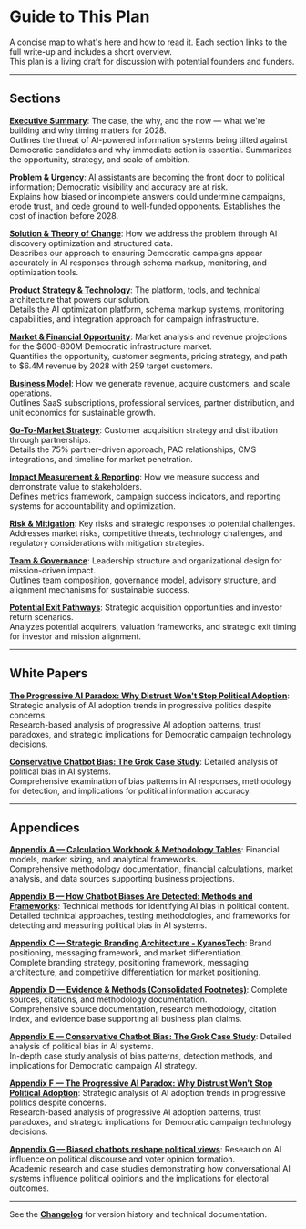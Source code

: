 # Guide to This Plan

A concise map to what's here and how to read it. Each section links to the full write-up and includes a short overview.  
This plan is a living draft for discussion with potential founders and funders.

---

## Sections

[**Executive Summary**](ky-executive-summary/): The case, the why, and the now — what we're building and why timing matters for 2028.  
Outlines the threat of AI-powered information systems being tilted against Democratic candidates and why immediate action is essential. Summarizes the opportunity, strategy, and scale of ambition.  

[**Problem & Urgency**](ky-problem-urgency/): AI assistants are becoming the front door to political information; Democratic visibility and accuracy are at risk.  
Explains how biased or incomplete answers could undermine campaigns, erode trust, and cede ground to well-funded opponents. Establishes the cost of inaction before 2028.  

[**Solution & Theory of Change**](ky-solution-theory/): How we address the problem through AI discovery optimization and structured data.  
Describes our approach to ensuring Democratic campaigns appear accurately in AI responses through schema markup, monitoring, and optimization tools.  

[**Product Strategy & Technology**](ky-products-tech/): The platform, tools, and technical architecture that powers our solution.  
Details the AI optimization platform, schema markup systems, monitoring capabilities, and integration approach for campaign infrastructure.  

[**Market & Financial Opportunity**](ky-market-opportunity/): Market analysis and revenue projections for the $600-800M Democratic infrastructure market.  
Quantifies the opportunity, customer segments, pricing strategy, and path to $6.4M revenue by 2028 with 259 target customers.  

[**Business Model**](ky-business-model/): How we generate revenue, acquire customers, and scale operations.  
Outlines SaaS subscriptions, professional services, partner distribution, and unit economics for sustainable growth.  

[**Go-To-Market Strategy**](ky-go-to-market/): Customer acquisition strategy and distribution through partnerships.  
Details the 75% partner-driven approach, PAC relationships, CMS integrations, and timeline for market penetration.  

[**Impact Measurement & Reporting**](ky-impact-measurement/): How we measure success and demonstrate value to stakeholders.  
Defines metrics framework, campaign success indicators, and reporting systems for accountability and optimization.  

[**Risk & Mitigation**](ky-risk-mitigation/): Key risks and strategic responses to potential challenges.  
Addresses market risks, competitive threats, technology challenges, and regulatory considerations with mitigation strategies.  

[**Team & Governance**](ky-team-governance/): Leadership structure and organizational design for mission-driven impact.  
Outlines team composition, governance model, advisory structure, and alignment mechanisms for sustainable success.  

[**Potential Exit Pathways**](ky-exit-pathways/): Strategic acquisition opportunities and investor return scenarios.  
Analyzes potential acquirers, valuation frameworks, and strategic exit timing for investor and mission alignment.  

---

## White Papers

[**The Progressive AI Paradox: Why Distrust Won't Stop Political Adoption**](ky-appendix-compass/): Strategic analysis of AI adoption trends in progressive politics despite concerns.  
Research-based analysis of progressive AI adoption patterns, trust paradoxes, and strategic implications for Democratic campaign technology decisions.  

[**Conservative Chatbot Bias: The Grok Case Study**](ky-appendix-grok-bias/): Detailed analysis of political bias in AI systems.  
Comprehensive examination of bias patterns in AI responses, methodology for detection, and implications for political information accuracy.  

---

## Appendices

[**Appendix A — Calculation Workbook & Methodology Tables**](ky-appendix-a/): Financial models, market sizing, and analytical frameworks.  
Comprehensive methodology documentation, financial calculations, market analysis, and data sources supporting business projections.  

[**Appendix B — How Chatbot Biases Are Detected: Methods and Frameworks**](ky-appendix-bias-detection/): Technical methods for identifying AI bias in political content.  
Detailed technical approaches, testing methodologies, and frameworks for detecting and measuring political bias in AI systems.  

[**Appendix C — Strategic Branding Architecture - KyanosTech**](ky-appendix-c-branding/): Brand positioning, messaging framework, and market differentiation.  
Complete branding strategy, positioning framework, messaging architecture, and competitive differentiation for market positioning.  

[**Appendix D — Evidence & Methods (Consolidated Footnotes)**](ky-appendix-d-evidence/): Complete sources, citations, and methodology documentation.  
Comprehensive source documentation, research methodology, citation index, and evidence base supporting all business plan claims.  

[**Appendix E — Conservative Chatbot Bias: The Grok Case Study**](ky-appendix-grok-bias/): Detailed analysis of political bias in AI systems.  
In-depth case study analysis of bias patterns, detection methods, and implications for Democratic campaign AI strategy.  

[**Appendix F — The Progressive AI Paradox: Why Distrust Won't Stop Political Adoption**](ky-appendix-compass/): Strategic analysis of AI adoption trends in progressive politics despite concerns.  
Research-based analysis of progressive AI adoption patterns, trust paradoxes, and strategic implications for Democratic campaign technology decisions.  

[**Appendix G — Biased chatbots reshape political views**](ky-appendix-compass-legacy/): Research on AI influence on political discourse and voter opinion formation.  
Academic research and case studies demonstrating how conversational AI systems influence political opinions and the implications for electoral outcomes.  

---

See the [**Changelog**](ky-changelog/) for version history and technical documentation.
